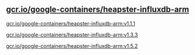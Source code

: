 
[gcr.io/google-containers/heapster-influxdb-arm](https://hub.docker.com/r/anjia0532/google-containers.heapster-influxdb-arm/tags/)
-----


[gcr.io/google-containers/heapster-influxdb-arm:v1.1.1](https://hub.docker.com/r/anjia0532/google-containers.heapster-influxdb-arm/tags/)


[gcr.io/google-containers/heapster-influxdb-arm:v1.3.3](https://hub.docker.com/r/anjia0532/google-containers.heapster-influxdb-arm/tags/)


[gcr.io/google-containers/heapster-influxdb-arm:v1.5.2](https://hub.docker.com/r/anjia0532/google-containers.heapster-influxdb-arm/tags/)


